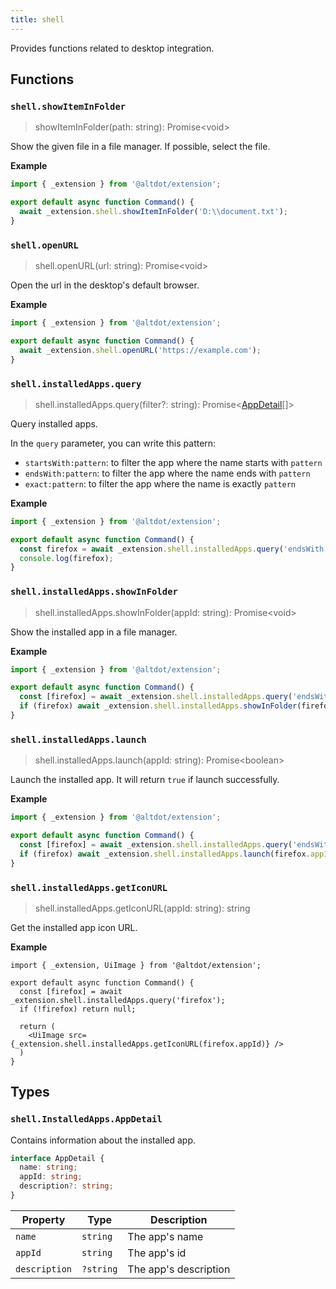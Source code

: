 ```yaml
---
title: shell
---
```


Provides functions related to desktop integration.

## Functions

### `shell.showItemInFolder`
> showItemInFolder(path: string): Promise\<void>

Show the given file in a file manager. If possible, select the file.

**Example**
```ts
import { _extension } from '@altdot/extension';

export default async function Command() {
  await _extension.shell.showItemInFolder('D:\\document.txt');
}
```

### `shell.openURL`
> shell.openURL(url: string): Promise\<void>

Open the url in the desktop's default browser.

**Example**
```ts
import { _extension } from '@altdot/extension';

export default async function Command() {
  await _extension.shell.openURL('https://example.com');
}
```

### `shell.installedApps.query`
> shell.installedApps.query(filter?: string): Promise\<[AppDetail](#shellinstalledappsappdetail)[]>

Query installed apps.

In the `query` parameter, you can write this pattern:

- `startsWith:pattern`: to filter the app where the name starts with `pattern`
- `endsWith:pattern`: to filter the app where the name ends with `pattern`
- `exact:pattern`: to filter the app where the name is exactly `pattern`

**Example**
```ts
import { _extension } from '@altdot/extension';

export default async function Command() {
  const firefox = await _extension.shell.installedApps.query('endsWith:firefox');
  console.log(firefox);
}
```

### `shell.installedApps.showInFolder`
> shell.installedApps.showInFolder(appId: string): Promise\<void>

Show the installed app in a file manager.

**Example**
```ts
import { _extension } from '@altdot/extension';

export default async function Command() {
  const [firefox] = await _extension.shell.installedApps.query('endsWith:firefox');
  if (firefox) await _extension.shell.installedApps.showInFolder(firefox.appId);
}
```

### `shell.installedApps.launch`
> shell.installedApps.launch(appId: string): Promise\<boolean>

Launch the installed app. It will return `true` if launch successfully.

**Example**
```ts
import { _extension } from '@altdot/extension';

export default async function Command() {
  const [firefox] = await _extension.shell.installedApps.query('endsWith:firefox');
  if (firefox) await _extension.shell.installedApps.launch(firefox.appId);
}
```

### `shell.installedApps.getIconURL`
> shell.installedApps.getIconURL(appId: string): string

Get the installed app icon URL.

**Example**
```tsx
import { _extension, UiImage } from '@altdot/extension';

export default async function Command() {
  const [firefox] = await _extension.shell.installedApps.query('firefox');
  if (!firefox) return null;

  return (
    <UiImage src={_extension.shell.installedApps.getIconURL(firefox.appId)} />
  )
}
```

## Types

### `shell.InstalledApps.AppDetail`

Contains information about the installed app.

```ts
interface AppDetail {
  name: string;
  appId: string;
  description?: string;
}
```

| Property | Type | Description |
| ----------- | ----------- | ----------- |
| `name` | `string` | The app's name |
| `appId` | `string` | The app's id |
| `description` | `?string` | The app's description |

